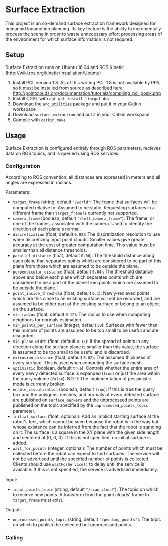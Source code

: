 # Surface Extraction

This project is an on-demand surface extraction framework designed for humanoid locomotion planning. Its key feature is the ability to incrementally process the scene in order to waste unnecessary effort processing areas of the environment for which surface information is not required.

## Setup

Surface Extraction runs on Ubuntu 16.04 and ROS Kinetic (http://wiki.ros.org/kinetic/Installation/Ubuntu)

1. Install PCL version 1.8. As of this writing PCL 1.8 is not available by PPA, so it must be installed from source as described here: http://pointclouds.org/documentation/tutorials/compiling_pcl_posix.php
2. Install CGAL with `apt-get install libcgal-dev`
3. Download the `arc_utilities` package and put it in your Catkin workspace
4. Download `surface_extraction` and put it in your Catkin workspace
5. Compile with `catkin_make`

## Usage

Surface Extraction is configured entirely through ROS parameters, recieves data on ROS topics, and is queried using ROS services.

### Configuration

According to ROS convention, all distances are expressed in meters and all angles are expressed in radians.

Parameters:
- `target_frame` (string, default `"/world"`: The frame that surfaces will be computed relative to. Assumed to be static. Requesting surfaces in a different frame than `target_frame` is currently not supported.
- `camera_frame` (boolean, default `"/left_camera_frame"`): The frame, or one of the frames, associated with the camera. Used to identify the direction of each plane's normal.
- `discretization` (float, default `0.02`): The discretization resolution to use when discretizing input point clouds. Smaller values give greater accuracy at the cost of greater computation time. This value must be smaller than all distance thresholds.
- `parallel_distance` (float, default `0.06`): The threshold distance along each plane that separates points which are considered to be part of this plane from those which are assumed to be outside the plane.
- `perpendicular_distance` (float, default `0.04`): The threshold distance above and below each plane which separates points which are considered to be a part of the plane from points which are assumed to be outside the plane.
- `point_inside_threshold` (float, default `0.1`): Newly-recieved points which are this close to an existing surface will not be recorded, and are assumed to be either part of the existing surface or belong to an object on the surface.
- `mls_radius` (float, default `0.12`): The radius to use when computing neighbors for normals estimation.
- `min_points_per_surface` (integer, default `50`): Surfaces with fewer than this number of points are assumed to be too small to be useful and are discarded.
- `min_plane_width` (float, default `0.15`): If the spread of points in any direction along the surface plane is smaller than this value, the surface is assumed to be too small to be useful and is discarded.
- `extrusion_distance` (float, default `0.02`): The assumed thickness of every surface. This is used when computing the surface mesh.
- `optimistic` (boolean, default `true`): Controls whether the entire area of every newly detected surface is expanded (`true`) or just the area within the query volume (`false`). NOTE The implementation of pessimistic mode is currently broken. 
- `enable_visualization` (boolean, default `true`): If this is true the query box and the polygons, meshes, and normals of every detected surface are published on `surface_markers` and the unprocessed points are published on the topic specified by the `unprocessed_points_topic` parameter.
- `initial_surface` (float, optional): Add an implicit starting surface at the robot's feet, which cannot be seen because the robot is in the way but whose existence can be inferred from the fact that the robot is standing on it. The surface is a square in the XY plane with the given side length and centered at (0, 0, 0). If this is not specified, no initial surface is added.
- `wait_for_points` (integer, optional): The number of points which must be collected before the robot can expect to find surfaces. The service will not be advertised until the specified number of points is collected. Clients should use `waitForService()` to delay until the service is available. If this is not specified, the service is advertised immediately.

Input:
- `input_points_topic` (string, default `"/scan_cloud"`): The topic on which to recieve new points. A transform from the point clouds' frame to `target_frame` must exist.

Output:
- `unprocessed_points_topic` (string, default `"/pending_points"`): The topic on which to publish the collected but unprocessed points.

### Calling

